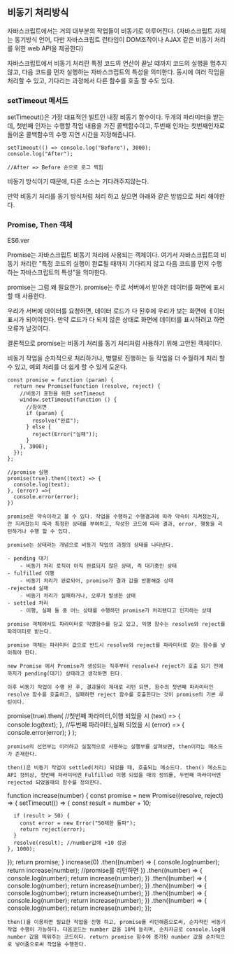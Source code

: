 ## 비동기 처리방식
자바스크립트에서는 거의 대부분의 작업들이 비동기로 이루어진다. (자바스크립트 자체는 동기방식 언어, 다만 자바스크립트 런타임이 DOM조작이나 AJAX 같은 비동기 처리를 위한 web API을 제공한다)

자바스크립트에서 비동기 처리란 특정 코드의 연산이 끝날 떄까지 코드의 실행을 멈추지 않고, 다음 코드를 먼저 실행하는 자바스크립트의 특성을 의미한다. 동시에 여러 작업을 처리할 수 있고, 기다리는 과정에서 다른 함수를 호출 할 수도 있다.

### setTimeout 메서드

setTimeout()은 가장 대표적인 빌트인 내장 비동기 함수이다. 두개의 파라미터을 받는데, 첫번째 인자는 수행할 작업 내용을 가진 콜백함수이고, 두번째 인자는 첫번째인자로 들어온 콜백함수의 수행 지연 시간을 지정해줍니다.

```
setTimeout(() => console.log("Before"), 3000);
console.log("After");

//After => Before 순으로 로그 찍힘
```

비동기 방식이기 때문에, 다른 소스는 기다려주지않는다. 

만약 비동기 처리를 동기 방식처럼 처리 하고 싶으면 아래와 같은 방법으로 처리 해야한다.

### Promise, Then 객체

ES6.ver

Promise는 자바스크립트 비동기 처리에 사용되는 객체이다.
여기서 자바스크립트의 비동기 처리란 "특정 코드의 실행이 완료될 때까지 기다리지 않고 다음 코드를 먼저 수행하는 자바스크립트의 특성"을 의미한다.

promise는 그럼 왜 필요한가. promise는 주로 서버에서 받아온 데이터를 화면에 표시할 때 사용한다.

우리가 서버에 데이터를 요청하면, 데이터 로드가 다 된후에 우리가 보는 화면에 ㅔ이터 표시가 되어야한다. 만약 로드가 다 되지 않은 상태로 화면에 데이터를 표시하려고 하면 오류가 날것이다.

결론적으로 promise는 비동기 처리를 동기 처리처럼 사용하기 위해 고안된 객체이다.

비동기 작업을 순차적으로 처리하거나, 병렬로 진행하는 등 작업을 더 수월하게 처리 할 수 있고, 예외 처리를 더 쉽게 할 수 있게 도운다.

```
const promise = function (param) {
  return new Promise(function (resolve, reject) {
    //비동기 표현을 위한 setTimeout
    window.setTimeout(function () {
      //참이면
      if (param) {
        resolve("완료");
      } else {
        reject(Error("실패"));
      }
    }, 3000);
  });
};

//promise 실행
promise(true).then((text) => {
  console.log(text);
}, (error) =>{
  console.error(error);
})

promise은 약속이라고 볼 수 있다. 작업을 수행하고 수행결과에 따라 약속이 지켜졌는지, 안 지켜졌는지 따라 특정한 상태를 부여하고, 작성한 코드에 따라 결과, error, 행동을 리턴하거나 수행 할 수 있다.

promise는 상태라는 개념으로 비동기 작업의 과정의 상태를 나타낸다.

- pending 대기
    - 비동기 처리 로직이 아직 완료되지 않은 상태, 즉 대기중인 상태
- fulfilled 이행
    - 비동기 처리가 완료되어, promise가 결과 값을 반환해준 상태
-rejected 실패
    - 비동기 처리가 실패하거나, 오루가 발생한 상태
- settled 처리
    - 이행, 실패 둘 중 어느 상태를 수행하던 promise가 처리됐다고 인지하는 상태

promise 객체에서도 파라미터로 익명함수를 담고 있고, 익명 함수는 resolve와 reject를 파라미터로 받는다.

promise 객체는 파라미터 값으로 반드시 resolve와 reject를 파라미터로 갖는 함수를 넣어줘야 한다.

new Promise 에서 Promise가 생성되는 직후부터 resolve나 reject가 호출 되기 전에 까지가 pending(대기) 상태라고 생각하면 된다.

이후 비동기 작업이 수행 된 후, 결과물이 제대로 리턴 되면, 함수의 첫번째 파라미터인 resolve 함수를 호출하고, 실패하면 reject 함수를 호출한다는 것이 promise의 기본 루틴이다.

```
promise(true).then(
  //첫번째 파라미터,이행 되었을 시
  (text) => {
    console.log(text);
  },
  //두번째 파라미터,실패 되었을 시
  (error) => {
    console.error(error);
  }
);
```
promise의 선언부는 이러하고 실질적으로 사용하는 실행부를 살펴보면, then이라는 매소드가 존재한다.

then()은 비동기 작업이 settled(처리) 되었을 때, 호출되는 메소드다. then() 메소드는 API 정의상, 첫번째 파라미터엔 Fulfilled 이행 되었을 때의 정의를, 두번째 파라미터엔 rejected 되었을때의 함수를 정의한다.
```
function increase(number) {
  const promise = new Promise((resolve, reject) => {
    setTimeout(() => {
      const result = number + 10;

      if (result > 50) {
        const error = new Error("50제한 돌파");
        return reject(error);
      }
      resolve(result); //number값에 +10 성공
    }, 1000);
  });
  return promise;
}
increase(0)
  .then((number) => {
    console.log(number);
    return increase(number); //promise를 리턴하면
  })
  .then((number) => {
    console.log(number);
    return increase(number);
  })
  .then((number) => {
    console.log(number);
    return increase(number);
  })
  .then((number) => {
    console.log(number);
    return increase(number);
  })
  .then((number) => {
    console.log(number);
    return increase(number);
  })
  .then((number) => {
    console.log(number);
    return increase(number);
  });
```
then()을 이용하면 필요한 작업을 진행 하고, promise를 리턴해줌으로써, 순차적인 비동기 작업 수행이 가능하다. 다음코드는 number 값을 10씩 늘리며, 순차저긍로 console.log에 number 값을 띄워주는 코드이다. return promise 함수에 증가된 number 값을 순차적으로 넣어줌으로써 작업을 수행한다.

